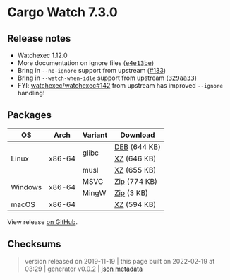 # Cargo Watch 7.3.0

## Release notes

<ul>
<li>Watchexec 1.12.0</li>
<li>More documentation on ignore files (<a class="commit-link" data-hovercard-type="commit" data-hovercard-url="https://github.com/watchexec/cargo-watch/commit/e4e13bee30016d5ee2babfe3d7f739fcaee07cc6/hovercard" href="https://github.com/watchexec/cargo-watch/commit/e4e13bee30016d5ee2babfe3d7f739fcaee07cc6"><tt>e4e13be</tt></a>)</li>
<li>Bring in <code>--no-ignore</code> support from upstream (<a class="issue-link js-issue-link" data-error-text="Failed to load title" data-id="516806396" data-permission-text="Title is private" data-url="https://github.com/watchexec/cargo-watch/issues/133" data-hovercard-type="pull_request" data-hovercard-url="/watchexec/cargo-watch/pull/133/hovercard" href="https://github.com/watchexec/cargo-watch/pull/133">#133</a>)</li>
<li>Bring in <code>--watch-when-idle</code> support from upstream (<a class="commit-link" data-hovercard-type="commit" data-hovercard-url="https://github.com/watchexec/cargo-watch/commit/329aa33f4ddcff5dbb1c291f69c1f7a8d7709025/hovercard" href="https://github.com/watchexec/cargo-watch/commit/329aa33f4ddcff5dbb1c291f69c1f7a8d7709025"><tt>329aa33</tt></a>)</li>
<li>FYI: <a class="issue-link js-issue-link" data-error-text="Failed to load title" data-id="521250292" data-permission-text="Title is private" data-url="https://github.com/watchexec/watchexec/issues/142" data-hovercard-type="pull_request" data-hovercard-url="/watchexec/watchexec/pull/142/hovercard" href="https://github.com/watchexec/watchexec/pull/142">watchexec/watchexec#142</a> from upstream has improved <code>--ignore</code> handling!</li>
</ul>

## Packages

<table class="downloads">
<thead>
<tr>
<th>OS</th>
<th>Arch</th>
<th>Variant</th>
<th>Download</th>

</tr>
</thead>
<tbody>
<tr>
						<td rowspan="3">Linux</td>
						
<td rowspan="3">x86-64</td>
            
						
<td rowspan="2">glibc</td>
            
<td><a class="download" href="https://github.com/watchexec/cargo-watch/releases/download/v7.3.0/cargo-watch-v7.3.0-x86_64-unknown-linux-gnu.deb">DEB</a> (644 KB)</td>
						
</tr>
					
<tr>
						
						
						
<td><a class="download" href="https://github.com/watchexec/cargo-watch/releases/download/v7.3.0/cargo-watch-v7.3.0-x86_64-unknown-linux-gnu.tar.xz">XZ</a> (646 KB)</td>
						
</tr>
					
<tr>
						
						
						
<td rowspan="1">musl</td>
            
<td><a class="download" href="https://github.com/watchexec/cargo-watch/releases/download/v7.3.0/cargo-watch-v7.3.0-x86_64-unknown-linux-musl.tar.xz">XZ</a> (655 KB)</td>
						
</tr>
					
<tr>
						<td rowspan="2">Windows</td>
						
<td rowspan="2">x86-64</td>
            
						
<td rowspan="1">MSVC</td>
            
<td><a class="download" href="https://github.com/watchexec/cargo-watch/releases/download/v7.3.0/cargo-watch-v7.3.0-x86_64-pc-windows-msvc.zip">Zip</a> (774 KB)</td>
						
</tr>
					
<tr>
						
						
						
<td rowspan="1">MingW</td>
            
<td><a class="download" href="https://github.com/watchexec/cargo-watch/releases/download/v7.3.0/cargo-watch-v7.3.0-x86_64-pc-windows-gnu.zip">Zip</a> (3 KB)</td>
						
</tr>
					
<tr>
						<td rowspan="1">macOS</td>
						
<td rowspan="1">x86-64</td>
            
						
<td rowspan="1"></td>
            
<td><a class="download" href="https://github.com/watchexec/cargo-watch/releases/download/v7.3.0/cargo-watch-v7.3.0-x86_64-apple-darwin.tar.xz">XZ</a> (594 KB)</td>
						
</tr>
					</tbody>
</table>


View release [on GitHub](https://github.com/watchexec/cargo-watch/releases/v7.3.0).

## Checksums





>	 version released on 2019-11-19
>	|
>	this page built on 2022-02-19 at 03:29
>	| generator v0.0.2
>	| [json metadata](meta.json)

